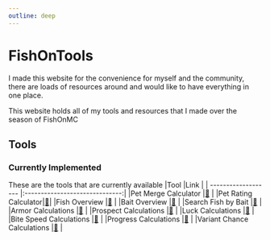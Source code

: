 ```yaml
---
outline: deep
---
```


# FishOnTools
I made this website for the convenience for myself and the community, 
there are loads of resources around and would like to have everything in one place.

This website holds all of my tools and resources that I made over the season of FishOnMC

## Tools
### Currently Implemented
These are the tools that are currently available
|Tool                 |Link                            |
| ------------------- |:------------------------------:|
|Pet Merge Calculator |[🔗](./pets/pet-merge-calculator.md) |
|Pet Rating Calculator|[🔗](./pets/pet-rating.md)|
|Fish Overview        |[🔗](./search/fish-search.md)          |
|Bait Overview        |[🔗](./search/bait-search.md)          |
|Search Fish by Bait  |[🔗](./search/fish-by-bait.md)         |
|Armor Calculations   |[🔗](./character/armor.md)      |
|Prospect Calculations    |[🔗](./character/prospect.md)       |
|Luck Calculations    |[🔗](./character/luck.md)       |
|Bite Speed Calculations    |[🔗](./character/bite_speed.md)       |
|Progress Calculations    |[🔗](./character/progress.md)       |
|Variant Chance Calculations    |[🔗](./character/variant.md)       |
